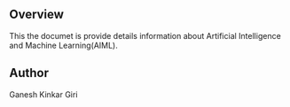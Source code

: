 ## Overview
This the documet is provide details information about Artificial Intelligence and Machine Learning(AIML).


## Author
Ganesh Kinkar Giri
